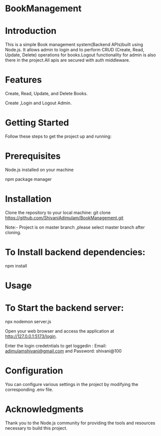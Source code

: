 # BookManagement

# Introduction
This is a simple Book management system(Backend APIs)built using Node.js. It allows admin to login and to perform CRUD (Create, Read, Update, Delete) operations for books.Logout functionality for admin is also there in the project.All apis are secured with auth middleware.

# Features
Create, Read, Update, and Delete Books.

Create ,Login and Logout Admin.

# Getting Started
Follow these steps to get the project up and running:

# Prerequisites
Node.js installed on your machine

npm package manager

# Installation
Clone the repository to your local machine:
git clone https://github.com/ShivaniAdimulam/BookManagement.git

Note:- Project is on master branch ,please select master branch after cloning.



# To Install backend dependencies:

npm install


# Usage
# To Start the backend server:

npx nodemon server.js 

Open your web browser and access the application at http://127.0.0.1:5173/login.

Enter the login credetntials to get loggedin : Email: adimulamshivani@gmail.com  and Password: shivani@100

# Configuration
You can configure various settings in the project by modifying the corresponding .env file.

# Acknowledgments
Thank you to the Node.js community for providing the tools and resources necessary to build this project.
